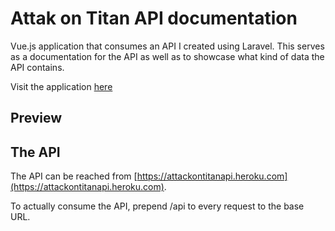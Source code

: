 # Attak on Titan API documentation

Vue.js application that consumes an API I created using Laravel. This serves as a documentation for the API as well as to showcase what kind of data the API contains.

Visit the application [here](https://attackontitan.netlify.com)

## Preview

## The API

The API can be reached from [https://attackontitanapi.heroku.com](https://attackontitanapi.heroku.com).

To actually consume the API, prepend /api to every request to the base URL.
